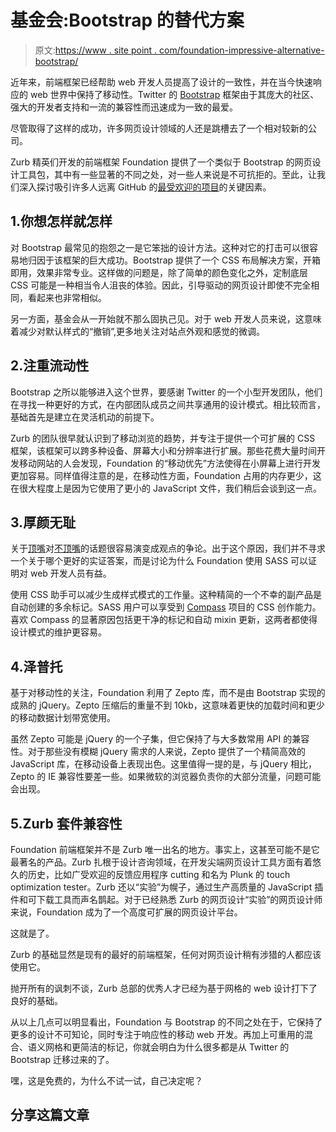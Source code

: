 # 基金会:Bootstrap 的替代方案

> 原文:[https://www . site point . com/foundation-impressive-alternative-bootstrap/](https://www.sitepoint.com/foundation-compelling-alternative-bootstrap/)

近年来，前端框架已经帮助 web 开发人员提高了设计的一致性，并在当今快速响应的 web 世界中保持了移动性。Twitter 的 [Bootstrap](http://getbootstrap.com/) 框架由于其庞大的社区、强大的开发者支持和一流的兼容性而迅速成为一致的最爱。

尽管取得了这样的成功，许多网页设计领域的人还是跳槽去了一个相对较新的公司。

Zurb 精英们开发的前端框架 Foundation 提供了一个类似于 Bootstrap 的网页设计工具包，其中有一些显著的不同之处，对一些人来说是不可抗拒的。至此，让我们深入探讨吸引许多人远离 GitHub 的[最受欢迎的项目](https://github.com/search?q=stars%3A%3E1&s=stars&type=Repositories)的关键因素。

## 1.你想怎样就怎样

对 Bootstrap 最常见的抱怨之一是它笨拙的设计方法。这种对它的打击可以很容易地归因于该框架的巨大成功。Bootstrap 提供了一个 CSS 布局解决方案，开箱即用，效果非常专业。这样做的问题是，除了简单的颜色变化之外，定制底层 CSS 可能是一种相当令人沮丧的体验。因此，引导驱动的网页设计即使不完全相同，看起来也非常相似。

另一方面，基金会从一开始就不那么固执己见。对于 web 开发人员来说，这意味着减少对默认样式的“撤销”,更多地关注对站点外观和感觉的微调。

## 2.注重流动性

Bootstrap 之所以能够进入这个世界，要感谢 Twitter 的一个小型开发团队，他们在寻找一种更好的方式，在内部团队成员之间共享通用的设计模式。相比较而言，基础首先是建立在灵活机动的前提下。

Zurb 的团队很早就认识到了移动浏览的趋势，并专注于提供一个可扩展的 CSS 框架，该框架可以跨多种设备、屏幕大小和分辨率进行扩展。那些花费大量时间开发移动网站的人会发现，Foundation 的“移动优先”方法使得在小屏幕上进行开发更加容易。同样值得注意的是，在移动性方面，Foundation 占用的内存更少，这在很大程度上是因为它使用了更小的 JavaScript 文件，我们稍后会谈到这一点。

## 3.厚颜无耻

关于[顶嘴](http://sass-lang.com/)对[不顶嘴](http://lesscss.org/)的话题很容易演变成观点的争论。出于这个原因，我们并不寻求一个关于哪个更好的实证答案，而是讨论为什么 Foundation 使用 SASS 可以证明对 web 开发人员有益。

使用 CSS 助手可以减少生成样式模式的工作量。这种精简的一个不幸的副产品是自动创建的多余标记。SASS 用户可以享受到 [Compass](http://compass-style.org/) 项目的 CSS 创作能力。喜欢 Compass 的显著原因包括更干净的标记和自动 mixin 更新，这两者都使得设计模式的维护更容易。

## 4.泽普托

基于对移动性的关注，Foundation 利用了 Zepto 库，而不是由 Bootstrap 实现的成熟的 jQuery。Zepto 压缩后的重量不到 10kb，这意味着更快的加载时间和更少的移动数据计划带宽使用。

虽然 Zepto 可能是 jQuery 的一个子集，但它保持了与大多数常用 API 的兼容性。对于那些没有模糊 jQuery 需求的人来说，Zepto 提供了一个精简高效的 JavaScript 库，在移动设备上表现出色。这里值得一提的是，与 jQuery 相比，Zepto 的 IE 兼容性要差一些。如果微软的浏览器负责你的大部分流量，问题可能会出现。

## 5.Zurb 套件兼容性

Foundation 前端框架并不是 Zurb 唯一出名的地方。事实上，这甚至可能不是它最著名的产品。Zurb 扎根于设计咨询领域，在开发尖端网页设计工具方面有着悠久的历史，比如广受欢迎的反馈应用程序 cutting 和名为 Plunk 的 touch optimization tester。Zurb 还以“实验”为幌子，通过生产高质量的 JavaScript 插件和可下载工具而声名鹊起。对于已经熟悉 Zurb 的网页设计“实验”的网页设计师来说，Foundation 成为了一个高度可扩展的网页设计平台。

这就是了。

Zurb 的基础显然是现有的最好的前端框架，任何对网页设计稍有涉猎的人都应该使用它。

抛开所有的讽刺不谈，Zurb 总部的优秀人才已经为基于网格的 web 设计打下了良好的基础。

从以上几点可以明显看出，Foundation 与 Bootstrap 的不同之处在于，它保持了更多的设计不可知论，同时专注于响应性的移动 web 开发。再加上可重用的混合、语义网格和更简洁的标记，你就会明白为什么很多都是从 Twitter 的 Bootstrap 迁移过来的了。

嘿，这是免费的，为什么不试一试，自己决定呢？

## 分享这篇文章